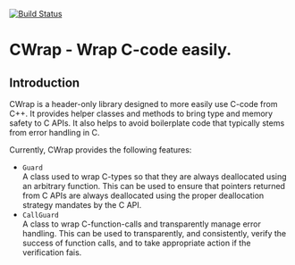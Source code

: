 [![Build Status](https://travis-ci.org/mgelde/CWrap.svg?branch=master)](https://travis-ci.org/mgelde/CWrap)

CWrap - Wrap C-code easily.
=====

Introduction
--------

CWrap is a header-only library designed to more easily use C-code from C++. It provides helper classes and methods to bring type and memory safety to C APIs. It also helps to avoid boilerplate code that typically stems from error handling in C.

Currently, CWrap provides the following features:  
* `Guard`  
A class used to wrap C-types so that they are always deallocated using an arbitrary function. This can be used to ensure that pointers returned from C APIs are always deallocated using the proper deallocation strategy mandates by the C API.
* `CallGuard`  
A class to wrap C-function-calls and transparently manage error handling. This can be used to transparently, and
consistently, verify the success of function calls, and to take appropriate action if the verification fais.
